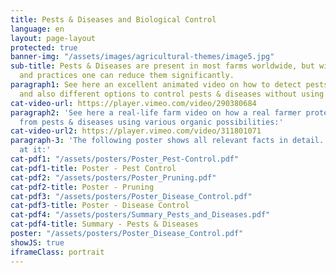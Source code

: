 ```yaml
---
title: Pests & Diseases and Biological Control
language: en
layout: page-layout
protected: true
banner-img: "/assets/images/agricultural-themes/image5.jpg"
sub-title: Pests & Diseases are present in most farms worldwide, but with simple measures
  and practices one can reduce them significantly.
paragraph1: See here an excellent animated video on how to detect pests & diseases
  and also different options to control pests & diseases without using pesticides.
cat-video-url: https://player.vimeo.com/video/290380684
paragraph2: 'See here a real-life farm video on how a real farmer protects his crop
  from pests & diseases using various organic possibilities:'
cat-video-url2: https://player.vimeo.com/video/311801071
paragraph-3: 'The following poster shows all relevant facts in detail. Have a look
  at it:'
cat-pdf1: "/assets/posters/Poster_Pest-Control.pdf"
cat-pdf1-title: Poster - Pest Control
cat-pdf2: "/assets/posters/Poster_Pruning.pdf"
cat-pdf2-title: Poster - Pruning
cat-pdf3: "/assets/posters/Poster_Disease_Control.pdf"
cat-pdf3-title: Poster - Disease Control
cat-pdf4: "/assets/posters/Summary_Pests_and_Diseases.pdf"
cat-pdf4-title: Summary - Pests & Diseases
poster: "/assets/posters/Poster_Disease_Control.pdf"
showJS: true
iframeClass: portrait
---
```


